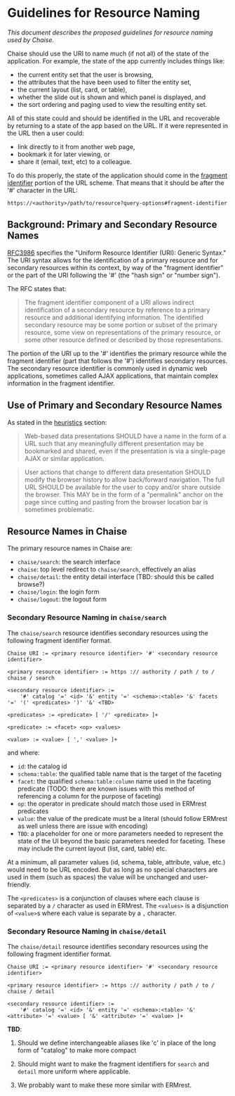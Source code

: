 # Guidelines for Resource Naming

_This document describes the proposed guidelines for resource naming used by
Chaise._

Chaise should use the URI to name much (if not all) of the state of the
application. For example, the state of the app currently includes things like:
- the current entity set that the user is browsing, 
- the attributes that the have been used to filter the entity set, 
- the current layout (list, card, or table), 
- whether the slide out is shown and which panel is displayed, and
- the sort ordering and paging used to view the resulting entity set.

All of this state could and should be identified in the URL and recoverable by
returning to a state of the app based on the URL. If it were represented in the
URL then a user could:

- link directly to it from another web page,
- bookmark it for later viewing, or
- share it (email, text, etc) to a colleague.

To do this properly, the state of the application should come in the [fragment
identifier](http://en.wikipedia.org/wiki/Fragment_identifier) portion of the
URL scheme. That means that it should be after the '#' character in the URL:

```
https://<authority>/path/to/resource?query-options#fragment-identifier
```

## Background: Primary and Secondary Resource Names

[RFC3986](https://tools.ietf.org/html/rfc3986) specifies the "Uniform Resource
Identifier (URI): Generic Syntax." The URI syntax allows for the identification
of a primary resource and for secondary resources within its context, by way of
the "fragment identifier" or the part of the URI following the '#' (the "hash
sign" or "number sign").

The RFC states that:

> The fragment identifier component of a URI allows indirect identification of a
  secondary resource by reference to a primary resource and additional
  identifying information.  The identified secondary resource may be some
  portion or subset of the primary resource, some view on representations of the
  primary resource, or some other resource defined or described by those
  representations.

The portion of the URI up to the '#' identifies the primary resource while the
fragment identifier (part that follows the '#') identifies secondary resources.
The secondary resource identifier is commonly used in dynamic web applications,
sometimes called AJAX applications, that maintain complex information in the
fragment identifier.

## Use of Primary and Secondary Resource Names

As stated in the [heuristics](heuristics.md) section:

> Web-based data presentations SHOULD have a name in the form of a URL such that
  any meaningfully different presentation may be bookmarked and shared, even if
  the presentation is via a single-page AJAX or similar application.

> User actions that change to different data presentation SHOULD modify the
  browser history to allow back/forward navigation. The full URL SHOULD be
  available for the user to copy and/or share outside the browser. This MAY be
  in the form of a "permalink" anchor on the page since cutting and pasting from
  the browser location bar is sometimes problematic.

## Resource Names in Chaise

The primary resource names in Chaise are:
- `chaise/search`: the search interface
- `chaise`: top level redirect to `chaise/search`, effectively an alias
- `chaise/detail`: the entity detail interface (TBD: should this be called browse?)
- `chaise/login`: the login form
- `chaise/logout`: the logout form

### Secondary Resource Naming in `chaise/search`

The `chaise/search` resource identifies secondary resources using the following
fragment identifier format.

```
Chaise URI := <primary resource identifier> '#' <secondary resource identifier>

<primary resource identifier> := https :// authority / path / to / chaise / search

<secondary resource identifier> :=
    '#' catalog '=' <id> '&' entity '=' <schema>:<table> '&' facets '=' '(' <predicates> ')' '&' <TBD>

<predicates> := <predicate> [ '/' <predicate> ]+

<predicate> := <facet> <op> <values>

<value> := <value> [ ',' <value> ]+
```

and where:

- `id`: the catalog id
- `schema:table`: the qualified table name that is the target of the faceting
- `facet`: the qualified `schema:table:column` name used in the faceting
  predicate (TODO: there are known issues with this method of referencing a
  column for the purpose of faceting)
- `op`: the operator in predicate should match those used in ERMrest predicates
- `value`: the value of the predicate must be a literal (should follow ERMrest
   as well unless there are issue with encoding)
- `TBD`: a placeholder for one or more parameters needed to represent the state
  of the UI beyond the basic parameters needed for faceting. These may include
  the current layout (list, card, table) etc.

At a minimum, all parameter values (id, schema, table, attribute, value, etc.)
would need to be URL encoded. But as long as no special characters are used in
them (such as spaces) the value will be unchanged and user-friendly.

The `<predicates>` is a conjunction of clauses where each clause is separated
by a `/` character as used in ERMrest. The `<values>` is a disjunction of
`<value>`s where each value is separate by a `,` character.

### Secondary Resource Naming in `chaise/detail`

The `chaise/detail` resource identifies secondary resources using the following
fragment identifier format.

```
Chaise URI := <primary resource identifier> '#' <secondary resource identifier>

<primary resource identifier> := https :// authority / path / to / chaise / detail

<secondary resource identifier> :=
    '#' catalog '=' <id> '&' entity '=' <schema>:<table> '&' <attribute> '=' <value> [ '&' <attribute> '=' <value> ]+
```

**TBD**:

1. Should we define interchangeable aliases like 'c' in place of the long form
   of "catalog" to make more compact 

2. Should might want to make the fragment identifiers for `search` and `detail`
   more uniform where applicable.

3. We probably want to make these more similar with ERMrest.

